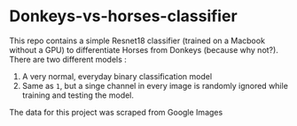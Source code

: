 # Donkeys-vs-horses-classifier
This repo contains a simple Resnet18 classifier (trained on a Macbook without a GPU) to differentiate Horses from Donkeys (because why not?). There are two different models :

1. A very normal, everyday binary classification model
2. Same as `1`, but a singe channel in every image is randomly ignored while training and testing the model.

The data for this project was scraped from Google Images
